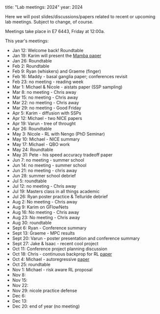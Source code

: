 title: "Lab meetings: 2024"
year: 2024

Here we will post slides/discussions/papers related to recent or upcoming lab meetings. Subject to change, of course.

Meetings take place in E7 6443, Friday at 12:00a.

This year's meetings:

* Jan 12: Welcome back! Roundtable
* Jan 19: Karim will present the [Mamba paper](https://arxiv.org/abs/2312.00752)
* Jan 26: Roundtable
* Feb 2: Roundtable
* Feb 9: Ryan (whiskers) and Graeme (finger) 
* Feb 16: Maddy - basal ganglia paper; conferences revisit
* Feb 23: no meeting - reading week
* Mar 1: Michael & Nicole - aistats paper (SSP sampling) 
* Mar 8: no meeting - Chris away
* Mar 15: no meeting - Chris away 
* Mar 22: no meeting - Chris away
* Mar 29: no meeting - Good Friday
* Apr 5: Karim - diffusion with SSPs
* Apr 12: Michael - two NICE papers
* Apr 19: Varun - tree of throught
* Apr 26: Roundtable
* May 3: Nicole - RL with Nengo (PhD Seminar) 
* May 10: Michael - NICE summary
* May 17: Michael - QBO work
* May 24: Roundtable
* May 31: Pete - his speed accuracy tradeoff paper
* Jun 7: no meeting - summer school
* Jun 14: no meeting - summer school
* Jun 21: no meeting - chris away
* Jun 28: summer school debrief
* Jul 5: roundtable
* Jul 12: no meeting - Chris away
* Jul 19: Masters class in all things academic
* Jul 26: Ryan poster practice & Telluride debrief 
* Aug 2: No meeting - Chris away
* Aug 9: Karim on GFlowNets
* Aug 16: No meeting - Chris away
* Aug 23: No meeting - Chris away
* Aug 30: roundtable
* Sept 6: Ryan - Conference summary
* Sept 13: Graeme - MPC results
* Sept 20: Varun - poster presentation and conference summary
* Sept 27: Jake & Isaac - recent cool project
* Oct 11: Conference project planning discussion
* Oct 18: Chris - continuous backprop for RL [paper](https://www.nature.com/articles/s41586-024-07711-7)
* Oct 4: Michael - autoregressive [paper](https://proceedings.neurips.cc/paper_files/paper/2020/file/186b690e29892f137b4c34cfa40a3a4d-Paper.pdf)
* Oct 25: roundtable
* Nov 1: Michael - risk aware RL proposal
* Nov 8:
* Nov 15:
* Nov 22: 
* Nov 29: nicole practice defense
* Dec 6: 
* Dec 13: 
* Dec 20: end of year (no meeting)
